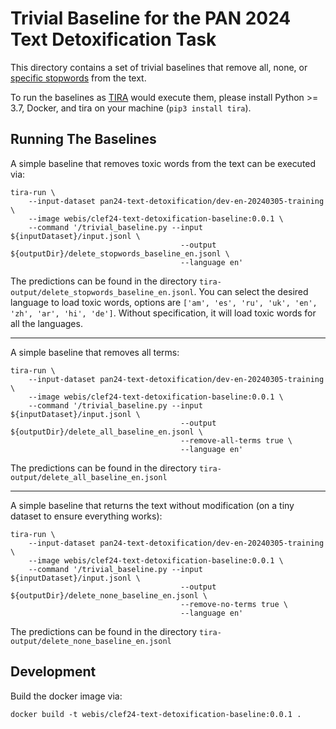# Trivial Baseline for the PAN 2024 Text Detoxification Task

This directory contains a set of trivial baselines that remove all, none, or [specific stopwords](https://huggingface.co/datasets/textdetox/multilingual_toxic_lexicon) from the text.

To run the baselines as [TIRA](http://tira.io) would execute them, please install Python >= 3.7, Docker, and tira on your machine (`pip3 install tira`).

## Running The Baselines

A simple baseline that removes toxic words from the text can be executed via:

```
tira-run \
    --input-dataset pan24-text-detoxification/dev-en-20240305-training \
    --image webis/clef24-text-detoxification-baseline:0.0.1 \
    --command '/trivial_baseline.py --input ${inputDataset}/input.jsonl \
                                      --output ${outputDir}/delete_stopwords_baseline_en.jsonl \
                                      --language en'
```

The predictions can be found in the directory `tira-output/delete_stopwords_baseline_en.jsonl`. You can select the desired language to load toxic words, options are `['am', 'es', 'ru', 'uk', 'en', 'zh', 'ar', 'hi', 'de']`. Without specification, it will load toxic words for all the languages. 

---

A simple baseline that removes all terms:
```
tira-run \
    --input-dataset pan24-text-detoxification/dev-en-20240305-training \
    --image webis/clef24-text-detoxification-baseline:0.0.1 \
    --command '/trivial_baseline.py --input ${inputDataset}/input.jsonl \
                                      --output ${outputDir}/delete_all_baseline_en.jsonl \
                                      --remove-all-terms true \
									  --language en'
```

The predictions can be found in the directory `tira-output/delete_all_baseline_en.jsonl`

---

A simple baseline that returns the text without modification (on a tiny dataset to ensure everything works):

```
tira-run \
    --input-dataset pan24-text-detoxification/dev-en-20240305-training \
    --image webis/clef24-text-detoxification-baseline:0.0.1 \
    --command '/trivial_baseline.py --input ${inputDataset}/input.jsonl \
                                      --output ${outputDir}/delete_none_baseline_en.jsonl \
                                      --remove-no-terms true \
									  --language en'
```

The predictions can be found in the directory `tira-output/delete_none_baseline_en.jsonl`


## Development

Build the docker image via:

```
docker build -t webis/clef24-text-detoxification-baseline:0.0.1 .
```

